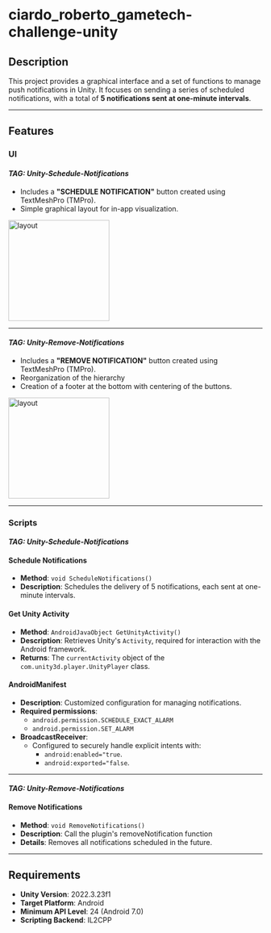 # ciardo_roberto_gametech-challenge-unity

## Description
This project provides a graphical interface and a set of functions to manage push notifications in Unity. It focuses on sending a series of scheduled notifications, with a total of **5 notifications sent at one-minute intervals**.

---

## Features

### **UI**
#### *TAG: Unity-Schedule-Notifications*
- Includes a **"SCHEDULE NOTIFICATION"** button created using TextMeshPro (TMPro).
- Simple graphical layout for in-app visualization.

<img src="https://github.com/user-attachments/assets/34cdbb77-71ec-41fd-878e-12fe0f10f6aa" alt="layout" width="200"/>

___

#### *TAG: Unity-Remove-Notifications*
- Includes a **"REMOVE NOTIFICATION"** button created using TextMeshPro (TMPro).
- Reorganization of the hierarchy
- Creation of a footer at the bottom with centering of the buttons.

<img src="https://github.com/user-attachments/assets/704fd597-164a-4d90-9bf3-8b25ebd0b384" alt="layout" width="200"/>

---

### **Scripts**

#### *TAG: Unity-Schedule-Notifications*

#### **Schedule Notifications**
- **Method**: `void ScheduleNotifications()`
- **Description**: Schedules the delivery of 5 notifications, each sent at one-minute intervals.

#### **Get Unity Activity**
- **Method**: `AndroidJavaObject GetUnityActivity()`
- **Description**: Retrieves Unity's `Activity`, required for interaction with the Android framework.
- **Returns**: The `currentActivity` object of the `com.unity3d.player.UnityPlayer` class.

#### **AndroidManifest**
- **Description**: Customized configuration for managing notifications.
- **Required permissions**:
  - `android.permission.SCHEDULE_EXACT_ALARM`
  - `android.permission.SET_ALARM`
- **BroadcastReceiver**:
  - Configured to securely handle explicit intents with:
    - `android:enabled="true`.
    - `android:exported="false`.

___

#### *TAG: Unity-Remove-Notifications*
#### **Remove Notifications**
- **Method**: `void RemoveNotifications()`
- **Description**: Call the plugin's removeNotification function
- **Details**: Removes all notifications scheduled in the future.

---

## Requirements
- **Unity Version**: 2022.3.23f1
- **Target Platform**: Android
- **Minimum API Level**: 24 (Android 7.0)
- **Scripting Backend**: IL2CPP
